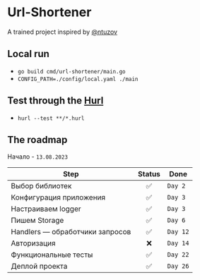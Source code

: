 # Url-Shortener
A trained project inspired by [@ntuzov](https://habr.com/en/companies/selectel/articles/747738/)

## Local run
   * `go build cmd/url-shortener/main.go`
   * `CONFIG_PATH=./config/local.yaml ./main`

## Test through the [Hurl](https://hurl.dev/)
   * `hurl --test **/*.hurl`

## The roadmap

Начало - `13.08.2023`

Step | Status | Done
--- | :---: | ---
Выбор библиотек | ✅ | `Day 2`
Конфигурация приложения | ✅ | `Day 3`
Настраиваем logger | ✅ | `Day 3`
Пишем Storage | ✅ | `Day 6`
Handlers — обработчики запросов | ✅ | `Day 12`
Авторизация | ❌ | `Day 14`
Функциональные тесты | ✅ | `Day 22`
Деплой проекта | ✅ | `Day 26`